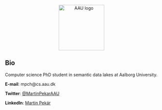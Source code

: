 <p align="center">
  <img src="https://i.pinimg.com/originals/ac/58/7a/ac587a35b2783b44291205eaa5b3df96.png" width="150" title="AAU logo">
</p>

<h2>
  Bio
</h2>

<p>Computer science PhD student in semantic data lakes at Aalborg University.</p>
<p><b>E-mail</b>: mpch@cs.aau.dk</p>
<p><b>Twitter</b>: <a href="https://twitter.com/MartinPekarAAU">@MartinPekarAAU</a></p>
<p><b>LinkedIn</b>: <a href="https://www.linkedin.com/in/martin-p-b70639114/">Martin Pekár</></p>
